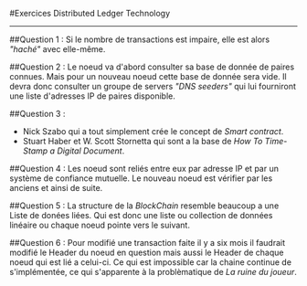 #Exercices Distributed Ledger Technology

---

##Question 1 :
Si le nombre de transactions est impaire, elle est alors *"haché"* avec elle-même.

##Question 2 :
Le noeud va d'abord consulter sa base de donnée de paires connues. Mais pour un nouveau noeud cette base de donnée sera vide. Il devra donc consulter un groupe de servers *"DNS seeders"* qui lui fourniront une liste d'adresses IP de paires disponible.

##Question 3 : 
- Nick Szabo qui a tout simplement crée le concept de *Smart contract*.
- Stuart Haber et W. Scott Stornetta qui sont a la base de *How To Time-Stamp a Digital Document*.


##Question 4 :
Les noeud sont reliés entre eux par adresse IP et par un système de confiance mutuelle. Le nouveau noeud est vérifier par les anciens et ainsi de suite.

##Question 5 : 
La structure de la *BlockChain* resemble beaucoup a une Liste de donées liées. Qui est donc une liste ou collection de données linéaire ou chaque noeud pointe vers le suivant.

##Question 6 :
Pour modifié une transaction faite il y a six mois il faudrait modifié le Header du noeud en question mais aussi le Header de chaque noeud qui est lié a celui-ci. Ce qui est impossible car la chaine continue de s'implémentée, ce qui s'apparente à la problèmatique de *La ruine du joueur*.
